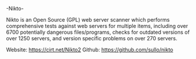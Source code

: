 -Nikto-

Nikto is an Open Source (GPL) web server scanner which performs comprehensive tests against web servers for multiple items, including over 6700 potentially dangerous files/programs, checks for outdated versions of over 1250 servers, and version specific problems on over 270 servers.

Website: https://cirt.net/Nikto2
Github: https://github.com/sullo/nikto
